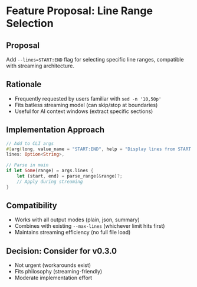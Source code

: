 # Feature Proposal: Line Range Selection

## Proposal

Add `--lines=START:END` flag for selecting specific line ranges, compatible with streaming architecture.

## Rationale

- Frequently requested by users familiar with `sed -n '10,50p'`
- Fits batless streaming model (can skip/stop at boundaries)
- Useful for AI context windows (extract specific sections)

## Implementation Approach

```rust
// Add to CLI args
#[arg(long, value_name = "START:END", help = "Display lines from START to END")]
lines: Option<String>,

// Parse in main
if let Some(range) = args.lines {
    let (start, end) = parse_range(&range)?;
    // Apply during streaming
}
```

## Compatibility

- Works with all output modes (plain, json, summary)
- Combines with existing `--max-lines` (whichever limit hits first)
- Maintains streaming efficiency (no full file load)

## Decision: Consider for v0.3.0

- Not urgent (workarounds exist)
- Fits philosophy (streaming-friendly)
- Moderate implementation effort
